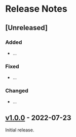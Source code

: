 # Release Notes

## [Unreleased]

### Added

- ...

### Fixed

- ...

### Changed

- ...

## [v1.0.0](https://github.com/tbali0524/cgtest) - 2022-07-23

Initial release.
